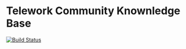 # Telework Community Knownledge Base

[![Build Status](https://travis-ci.org/telework-club/kb.svg?branch=master)](https://travis-ci.org/telework-club/kb)
